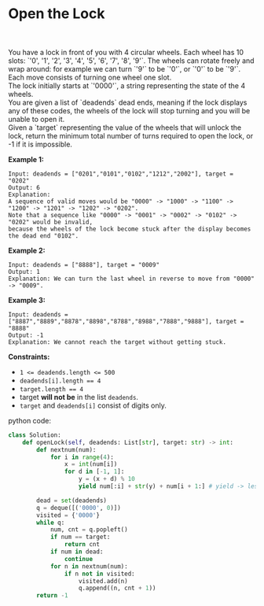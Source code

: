 # Open the Lock

<br/>

<br/>
You have a lock in front of you with 4 circular wheels. Each wheel has 10 slots: `'0', '1', '2', '3', '4', '5', '6', '7', '8', '9'`. The wheels can rotate freely and wrap around: for example we can turn `'9'` to be `'0'`, or `'0'` to be `'9'`. Each move consists of turning one wheel one slot.

<br/>
The lock initially starts at `'0000'`, a string representing the state of the 4 wheels.

<br/>
You are given a list of `deadends` dead ends, meaning if the lock displays any of these codes, the wheels of the lock will stop turning and you will be unable to open it.

<br/>
Given a `target` representing the value of the wheels that will unlock the lock, return the minimum total number of turns required to open the lock, or -1 if it is impossible.

<br/>

**Example 1:**

```
Input: deadends = ["0201","0101","0102","1212","2002"], target = "0202"
Output: 6
Explanation: 
A sequence of valid moves would be "0000" -> "1000" -> "1100" -> "1200" -> "1201" -> "1202" -> "0202".
Note that a sequence like "0000" -> "0001" -> "0002" -> "0102" -> "0202" would be invalid,
because the wheels of the lock become stuck after the display becomes the dead end "0102".
```

**Example 2:**

```
Input: deadends = ["8888"], target = "0009"
Output: 1
Explanation: We can turn the last wheel in reverse to move from "0000" -> "0009".
```

**Example 3:**

```
Input: deadends = ["8887","8889","8878","8898","8788","8988","7888","9888"], target = "8888"
Output: -1
Explanation: We cannot reach the target without getting stuck.
```

**Constraints:**

* `1 <= deadends.length <= 500`
* `deadends[i].length == 4`
* `target.length == 4`
* target **will not be** in the list `deadends`.
* `target` and `deadends[i]` consist of digits only.

python code:

```python
class Solution:
    def openLock(self, deadends: List[str], target: str) -> int:
        def nextnum(num):
            for i in range(4):
                x = int(num[i])
                for d in [-1, 1]:
                    y = (x + d) % 10
                    yield num[:i] + str(y) + num[i + 1:] # yield -> less memory usage

        dead = set(deadends)
        q = deque([('0000', 0)])
        visited = {'0000'}
        while q:
            num, cnt = q.popleft()
            if num == target:
                return cnt
            if num in dead:
                continue
            for n in nextnum(num):
                if n not in visited:
                    visited.add(n)
                    q.append((n, cnt + 1))
        return -1
```